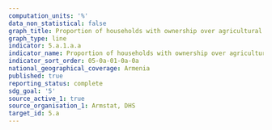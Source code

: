 ```yaml
---
computation_units: '%'
data_non_statistical: false
graph_title: Proportion of households with ownership over agricultural land
graph_type: line
indicator: 5.a.1.a.a
indicator_name: Proportion of households with ownership over agricultural land
indicator_sort_order: 05-0a-01-0a-0a
national_geographical_coverage: Armenia
published: true
reporting_status: complete
sdg_goal: '5'
source_active_1: true
source_organisation_1: Armstat, DHS
target_id: 5.a
---
```

